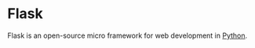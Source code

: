 # Flask



Flask is an open-source micro framework for web development in [Python](/wiki/Python).